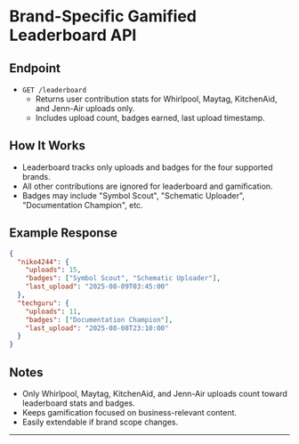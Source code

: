 # Brand-Specific Gamified Leaderboard API

## Endpoint

- `GET /leaderboard`
  - Returns user contribution stats for Whirlpool, Maytag, KitchenAid, and Jenn-Air uploads only.
  - Includes upload count, badges earned, last upload timestamp.

## How It Works

- Leaderboard tracks only uploads and badges for the four supported brands.
- All other contributions are ignored for leaderboard and gamification.
- Badges may include "Symbol Scout", "Schematic Uploader", "Documentation Champion", etc.

## Example Response

```json
{
  "niko4244": {
    "uploads": 15,
    "badges": ["Symbol Scout", "Schematic Uploader"],
    "last_upload": "2025-08-09T03:45:00"
  },
  "techguru": {
    "uploads": 11,
    "badges": ["Documentation Champion"],
    "last_upload": "2025-08-08T23:10:00"
  }
}
```

## Notes

- Only Whirlpool, Maytag, KitchenAid, and Jenn-Air uploads count toward leaderboard stats and badges.
- Keeps gamification focused on business-relevant content.
- Easily extendable if brand scope changes.

---